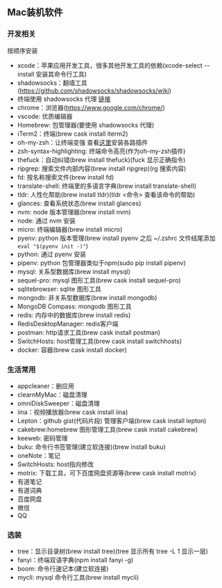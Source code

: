 ## Mac装机软件
### 开发相关
按顺序安装
- xcode：苹果应用开发工具，很多其他开发工具的依赖(xcode-select --install 安装其命令行工具)
- shadowsocks：翻墙工具(https://github.com/shadowsocks/shadowsocks/wiki)
- 终端使用 shadowsocks 代理 [链接](../计算机常识/mac.md)
- chrome：浏览器(https://www.google.com/chrome/)
- vscode: 优质编辑器
- Homebrew: 包管理器(要使用 shadowsocks 代理)
- iTerm2：终端(brew cask install iterm2)
- oh-my-zsh：让终端变强 查看[这里](./oh-my-zsh.md)安装各路插件
- zsh-syntax-highlighting: 终端命令高亮(作为oh-my-zsh插件)
- thefuck：自动纠错(brew install thefuck)(fuck 显示正确指令)
- ripgrep: 搜索文件内部内容(brew install ripgrep)(rg 搜索内容)
- fd: 按名称搜索文件(brew install fd)
- translate-shell: 终端里的多语言字典(brew install translate-shell)
- tldr: 人性化帮助(brew install tldr)(tldr <命令> 查看该命令的帮助)
- glances: 查看系统状态(brew install glances)
- nvm: node 版本管理器(brew install nvm)
- node: 通过 nvm 安装
- micro: 终端编辑器(brew install micro)
- pyenv: python 版本管理(brew install pyenv 之后 ~/.zshrc 文件结尾添加 `eval "$(pyenv init -)"`)
- python: 通过 pyenv 安装
- pipenv: python 包管理器类似于npm(sudo pip install pipenv)
- mysql: 关系型数据库(brew install mysql)
- sequel-pro: mysql 图形工具(brew cask install sequel-pro)
- sqlitebrowser: sqlite 图形工具
- mongodb: 非关系型数据库(brew install mongodb)
- MongoDB Compass: mongodb 图形工具
- redis: 内存中的数据库(brew install redis)
- RedisDesktopManager: redis客户端
- postman: http请求工具(brew cask install postman)
- SwitchHosts: host管理工具(brew cask install switchhosts)
- docker: 容器(brew cask install docker)

### 生活常用
- appcleaner：删应用
- clearnMyMac：磁盘清理
- omniDiskSweeper：磁盘清理
- iina：视频播放器(brew cask install iina)
- Lepton：github gist(代码片段) 管理客户端(brew cask install lepton)
- cakebrew:homebrew 图形管理工具(brew cask install cakebrew)
- keeweb: 密码管理  
- buku: 命令行书签管理(建立软连接)(brew install buku)
- oneNote：笔记
- SwitchHosts: host指向修改
- motrix: 下载工具，可下百度网盘资源等(brew cask install motrix)
- 有道笔记
- 有道词典
- 百度网盘
- 微信
- QQ

### 选装
- tree：显示目录树(brew install tree)(tree 显示所有 tree -L 1 显示一层)
- fanyi：终端双语字典(npm install fanyi -g)
- boom: 命令行速记本(建立软连接)
- mycli: mysql 命令行工具(brew install mycli)